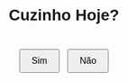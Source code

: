 <!DOCTYPE html>
<html>
<head>
  <title>Pergunta</title>
  <style>
    body {
      display: flex;
      flex-direction: column;
      justify-content: center;
      align-items: center;
      height: 100vh;
      font-family: Arial, sans-serif;
    }

    h1 {
      font-size: 26px;
      text-align: center;
    }

    .button-container {
      margin-top: 20px;
    }

    .button-container button {
      margin: 5px;
      padding: 10px 20px;
      font-size: 16px;
    }
  </style>
</head>
<body>
  <h1 id="question">Cuzinho Hoje?</h1>
  <div class="button-container">
    <button id="yes-button" onclick="window.location.href='https://www.youtube.com/watch?v=izGwDsrQ1eQ'">Sim</button>
    <button id="no-button" onclick="moveButton()">Não</button>
  </div>

  <script>
    var noButton = document.getElementById("no-button");

    function moveButton() {
      var windowWidth = window.innerWidth;
      var windowHeight = window.innerHeight;

      var newPositionX = Math.floor(Math.random() * (windowWidth - 100));
      var newPositionY = Math.floor(Math.random() * (windowHeight - 50));

      noButton.style.position = "absolute";
      noButton.style.left = newPositionX + "px";
      noButton.style.top = newPositionY + "px";
    }
  </script>
</body>
</html>
